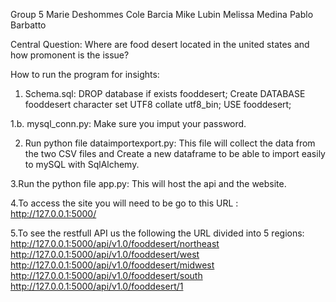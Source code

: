 Group 5
Marie Deshommes
Cole Barcia
Mike Lubin
Melissa Medina
Pablo Barbatto 

Central Question: Where are food desert located in the united states and how promonent is the issue?


How to run the program for insights:
1. Schema.sql:
  DROP database if exists fooddesert;
  Create DATABASE fooddesert character set UTF8 collate utf8_bin;
  USE fooddesert;
  
1.b. mysql_conn.py:
  Make sure you imput your password. 
  
2. Run python file dataimportexport.py:
  This file will collect the data from the two CSV files and 
  Create a new dataframe to be able to import easily to mySQL with
  SqlAlchemy.
  
3.Run the python file app.py:
  This will host the api and the website.
  
4.To access the site you will need to be go to this URL :
  http://127.0.0.1:5000/
  
5.To see the restfull API us the following the URL divided into 5 regions:
  http://127.0.0.1:5000/api/v1.0/fooddesert/northeast
  http://127.0.0.1:5000/api/v1.0/fooddesert/west
  http://127.0.0.1:5000/api/v1.0/fooddesert/midwest
  http://127.0.0.1:5000/api/v1.0/fooddesert/south
  http://127.0.0.1:5000/api/v1.0/fooddesert/1
  
  
